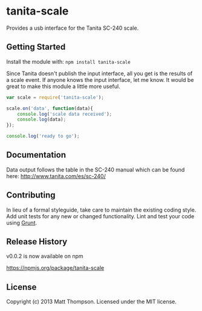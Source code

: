 # tanita-scale

Provides a usb interface for the Tanita SC-240 scale.

## Getting Started
Install the module with: `npm install tanita-scale`

Since Tanita doesn't publish the input interface, all you get is the results of a scale event.
If anyone knows the input interface, let me know. It would be great to make this module a little more useful.

```javascript
var scale = require('tanita-scale');

scale.on('data', function(data){
	console.log('scale data received');
	console.log(data);
});

console.log('ready to go');

```
## Documentation
Data output follows the table in the SC-240 manual which can be found here: http://www.tanita.com/es/sc-240/

## Contributing
In lieu of a formal styleguide, take care to maintain the existing coding style. Add unit tests for any new or changed functionality. Lint and test your code using [Grunt](http://gruntjs.com/).

## Release History

v0.0.2 is now available on npm

https://npmjs.org/package/tanita-scale

## License
Copyright (c) 2013 Matt Thompson. Licensed under the MIT license.
